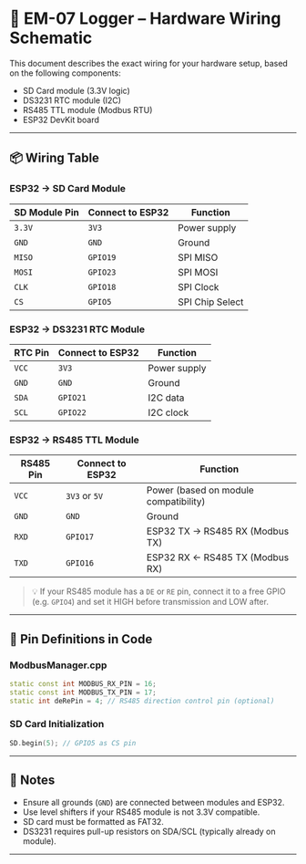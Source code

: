 # 🧰 EM-07 Logger – Hardware Wiring Schematic

This document describes the exact wiring for your hardware setup, based on the following components:

- SD Card module (3.3V logic)
- DS3231 RTC module (I2C)
- RS485 TTL module (Modbus RTU)
- ESP32 DevKit board

---

## 📦 Wiring Table

### ESP32 → SD Card Module

| SD Module Pin | Connect to ESP32 | Function               |
|---------------|------------------|------------------------|
| `3.3V`        | `3V3`            | Power supply           |
| `GND`         | `GND`            | Ground                 |
| `MISO`        | `GPIO19`         | SPI MISO               |
| `MOSI`        | `GPIO23`         | SPI MOSI               |
| `CLK`         | `GPIO18`         | SPI Clock              |
| `CS`          | `GPIO5`          | SPI Chip Select        |

### ESP32 → DS3231 RTC Module

| RTC Pin  | Connect to ESP32 | Function               |
|----------|------------------|------------------------|
| `VCC`    | `3V3`            | Power supply           |
| `GND`    | `GND`            | Ground                 |
| `SDA`    | `GPIO21`         | I2C data               |
| `SCL`    | `GPIO22`         | I2C clock              |

### ESP32 → RS485 TTL Module

| RS485 Pin | Connect to ESP32 | Function                                  |
|-----------|------------------|-------------------------------------------|
| `VCC`     | `3V3` or `5V`     | Power (based on module compatibility)     |
| `GND`     | `GND`            | Ground                                    |
| `RXD`     | `GPIO17`         | ESP32 TX → RS485 RX (Modbus TX)          |
| `TXD`     | `GPIO16`         | ESP32 RX ← RS485 TX (Modbus RX)          |

> 💡 If your RS485 module has a `DE` or `RE` pin, connect it to a free GPIO (e.g. `GPIO4`) and set it HIGH before transmission and LOW after.

---

## 🔧 Pin Definitions in Code

### ModbusManager.cpp
```cpp
static const int MODBUS_RX_PIN = 16;
static const int MODBUS_TX_PIN = 17;
static int deRePin = 4; // RS485 direction control pin (optional)
```

### SD Card Initialization
```cpp
SD.begin(5); // GPIO5 as CS pin
```

---

## 📝 Notes
- Ensure all grounds (`GND`) are connected between modules and ESP32.
- Use level shifters if your RS485 module is not 3.3V compatible.
- SD card must be formatted as FAT32.
- DS3231 requires pull-up resistors on SDA/SCL (typically already on module).

---

